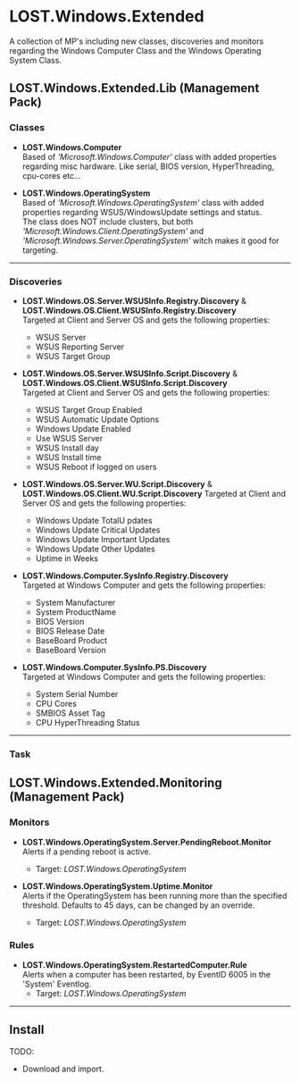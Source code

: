 # LOST.Windows.Extended

A collection of MP's including new classes, discoveries and monitors regarding the Windows Computer Class and the Windows Operating System Class.

## LOST.Windows.Extended.Lib (Management Pack)

### Classes

* **LOST.Windows.Computer**  
Based of *'Microsoft.Windows.Computer'* class with added properties regarding misc hardware. Like serial, BIOS version, HyperThreading, cpu-cores etc...

* **LOST.Windows.OperatingSystem**  
Based of *'Microsoft.Windows.OperatingSystem'* class with added properties regarding WSUS/WindowsUpdate settings and status.  
The class does NOT include clusters, but both *'Microsoft.Windows.Client.OperatingSystem'* and *'Microsoft.Windows.Server.OperatingSystem'* witch makes it good for targeting.

---

### Discoveries

* **LOST.Windows.OS.Server.WSUSInfo.Registry.Discovery** & **LOST.Windows.OS.Client.WSUSInfo.Registry.Discovery**  
Targeted at Client and Server OS and gets the following properties:  
  * WSUS Server
  * WSUS Reporting Server
  * WSUS Target Group

* **LOST.Windows.OS.Server.WSUSInfo.Script.Discovery** & **LOST.Windows.OS.Client.WSUSInfo.Script.Discovery**  
Targeted at Client and Server OS and gets the following properties:  
  * WSUS Target Group Enabled
  * WSUS Automatic Update Options
  * Windows Update Enabled
  * Use WSUS Server
  * WSUS Install day
  * WSUS Install time
  * WSUS Reboot if logged on users

* **LOST.Windows.OS.Server.WU.Script.Discovery** & **LOST.Windows.OS.Client.WU.Script.Discovery**
Targeted at Client and Server OS and gets the following properties:  
  * Windows Update TotalU pdates
  * Windows Update Critical Updates
  * Windows Update Important Updates
  * Windows Update Other Updates
  * Uptime in Weeks

* **LOST.Windows.Computer.SysInfo.Registry.Discovery**  
Targeted at Windows Computer and gets the following properties:  
  * System Manufacturer
  * System ProductName
  * BIOS Version
  * BIOS Release Date
  * BaseBoard Product
  * BaseBoard Version

* **LOST.Windows.Computer.SysInfo.PS.Discovery**  
Targeted at Windows Computer and gets the following properties:  
  * System Serial Number
  * CPU Cores
  * SMBIOS Asset Tag
  * CPU HyperThreading Status

---

### Task

## LOST.Windows.Extended.Monitoring (Management Pack)

### Monitors

* **LOST.Windows.OperatingSystem.Server.PendingReboot.Monitor**  
Alerts if a pending reboot is active.
  * Target: *LOST.Windows.OperatingSystem*

* **LOST.Windows.OperatingSystem.Uptime.Monitor**  
Alerts if the OperatingSystem has been running more than the specified threshold. Defaults to 45 days, can be changed by an override.
  * Target: *LOST.Windows.OperatingSystem*

### Rules

* **LOST.Windows.OperatingSystem.RestartedComputer.Rule**  
Alerts when a computer has been restarted, by EventID 6005 in the 'System' Eventlog.
  * Target: *LOST.Windows.OperatingSystem*

---

## Install

TODO:

* Download and import.